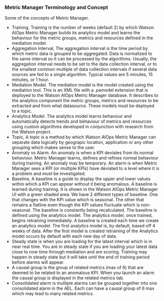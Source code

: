 

### Metric Manager Terminology and Concept

Some of the concepts of Metric Manager.
-	Training.  Training is the number of weeks (default 2) by which Watson AIOps Metric Manager builds its analytics model and learns the behaviour for the metric groups, metrics and resources defined in the mediation model.
-	Aggregation Interval, The aggregation interval is the time period by which metric data is grouped to be aggregated. Data is normalized to the same interval so it can be processed by the algorithms. Usually, the aggregation interval needs to be set to the data collection interval, or to the smallest common multiple of data collection intervals if several data sources are fed to a single algorithm. Typical values are 5 minutes, 15 minutes, or 1 hour.
-	Mediation Model. The mediation model is the model created using the mediation tool. This is an XML file with a .pamodel extension that is deployed to the Watson AIOps Metric Manager database. It describes to the analytics component the metric groups, metrics and resources to be extracted and from what datasource. These models must be deployed to a topic.
-	Analytics Model. The analytics model learns behaviour and automatically detects trends and behaviour of metrics and resources using custom algorithms developed in conjunction with research from the Watson project.
-	Topic, A topic is a method by which Watson AIOps Metric Manager can separate data logically by geograpic location, application or any other grouping which makes sense to the user. 
-	Anomaly vs Alarm. An anomaly is when a KPI deviates from its normal behaviour. Metric Manager learns, defines and refines normal behaviour during training. An anomaly may be temporary.  An alarm is when Metric Manager sees a KPI (or multiple KPIs) have deviated to a level where it is a problem and must be investigated.
-	Baseline, A baseline is a guide to display the upper and lower values within which a KPI can appear without it being anomalous. A baseline is learned during training. It is shown in the Watson AIOps Metric Manager UI with a green shaded area.
We have 2 different types of baseline. One that changes with the KPI value which is seasonal. The other that remains a flatline even though the KPI values fluctuate which is non-seasonal.
The baseline is constantly being recalculated. The baseline is defined using the analytics model. The analytics model, once trained, begins retraining immediately. A baseline is created each time we create an analytics model. The first analytics model is, by default, based off 4 weeks of data. After the first model is created retraining of the Analytics model occurs by default with each new day of data.
-	Steady state is when you are loading for the latest interval which is in near real time. You are in steady state if you are loading your latest data close to now time through mediation and are scoring. Training may happen in steady state but it will take until the end of training period before alarms will appear.
-	A causal group is the group of related metrics (max of 6) that are deemed to be related to an anomalous KPI. When you launch an alarm the causal group is displayed in the related metrics tab.
-	Consolidated alarm is multiple alarms can be grouped together into one consolidated alarm in the AEL. Each can have a causal group of 6 max which may lead to many related metrics.
